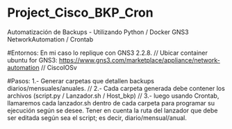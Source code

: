 # Project_Cisco_BKP_Cron
Automatización de Backups - Utilizando Python / Docker GNS3 NetworkAutomation / Crontab

#Entornos:
En mi caso lo replique con GNS3 2.2.8. //
Ubicar container ubuntu for GNS3: https://www.gns3.com/marketplace/appliance/network-automation //
CiscoIOSv

#Pasos:
1.- Generar carpetas que detallen backups diarios/mensuales/anuales. //
2.- Cada carpeta generada debe contener los archivos (script.py / Lanzador.sh / Host_bkp) //
3.- luego usando Crontab, llamaremos cada lanzador.sh dentro de cada carpeta para programar su ejecución según se desee.
Tener en cuenta la ruta del lanzador que debe ser editada según sea el script; es decir, diario/mensual/anual.



